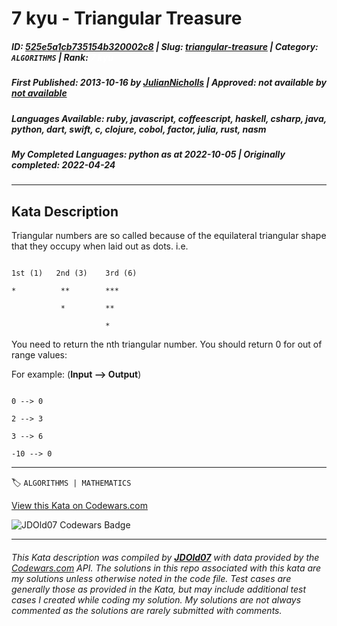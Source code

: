 # 7 kyu - Triangular Treasure

##### **ID**: [525e5a1cb735154b320002c8](https://www.codewars.com/kata/525e5a1cb735154b320002c8) | **Slug**: [triangular-treasure](https://www.codewars.com/kata/525e5a1cb735154b320002c8) | **Category**: `ALGORITHMS` | **Rank**: <span style="color:white">7 kyu</span>

##### **First Published**: 2013-10-16 ***by*** [JulianNicholls](https://www.codewars.com/users/JulianNicholls) | **Approved**: *not available* ***by*** [*not available*](*https://www.codewars.com*)

##### **Languages Available**: ruby, javascript, coffeescript, haskell, csharp, java, python, dart, swift, c, clojure, cobol, factor, julia, rust, nasm

##### **My Completed Languages**: python ***as at*** 2022-10-05 | **Originally completed**: 2022-04-24

---

## Kata Description


Triangular numbers are so called because of the equilateral triangular shape that they occupy when laid out as dots. i.e.



```

1st (1)   2nd (3)    3rd (6)

*          **        ***

           *         **

                     *

```



You need to return the nth triangular number. You should return 0 for out of range values:



For example: (**Input --> Output**)



```

0 --> 0

2 --> 3

3 --> 6

-10 --> 0

```



---


🏷 `ALGORITHMS | MATHEMATICS`


[View this Kata on Codewars.com](https://www.codewars.com/kata/525e5a1cb735154b320002c8)

![](https://www.codewars.com/users/jdold07/badges/large "JDOld07 Codewars Badge")

---

###### *This Kata description was compiled by [**JDOld07**](https://tpstech.dev) with data provided by the [Codewars.com](https://www.codewars.com) API.  The solutions in this repo associated with this kata are my solutions unless otherwise noted in the code file.  Test cases are generally those as provided in the Kata, but may include additional test cases I created while coding my solution.  My solutions are not always commented as the solutions are rarely submitted with comments.*
